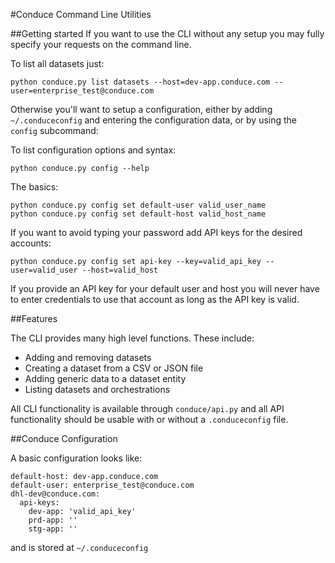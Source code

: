 #Conduce Command Line Utilities

##Getting started
If you want to use the CLI without any setup you may fully specify your requests on the command line.

To list all datasets just:

```
python conduce.py list datasets --host=dev-app.conduce.com --user=enterprise_test@conduce.com
```

Otherwise you'll want to setup a configuration, either by adding `~/.conduceconfig` and entering the configuration data, or by using the `config` subcommand:


To list configuration options and syntax:

```
python conduce.py config --help
```

The basics:

```
python conduce.py config set default-user valid_user_name
python conduce.py config set default-host valid_host_name
```

If you want to avoid typing your password add API keys for the desired accounts:

```
python conduce.py config set api-key --key=valid_api_key --user=valid_user --host=valid_host
```

If you provide an API key for your default user and host you will never have to enter credentials to use that account as long as the API key is valid.

##Features

The CLI provides many high level functions.  These include:

- Adding and removing datasets
- Creating a dataset from a CSV or JSON file
- Adding generic data to a dataset entity
- Listing datasets and orchestrations

All CLI functionality is available through `conduce/api.py` and all API functionality should be usable with or without a `.conduceconfig` file.


##Conduce Configuration

A basic configuration looks like:

```
default-host: dev-app.conduce.com
default-user: enterprise_test@conduce.com
dhl-dev@conduce.com:
  api-keys:
    dev-app: 'valid_api_key'
    prd-app: ''
    stg-app: '' 
```

and is stored at `~/.conduceconfig`
